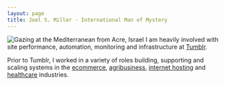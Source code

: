 ```yaml
---
layout: page
title: Joel S. Miller - International Man of Mystery
---
```


![Gazing at the Mediterranean from Acre, Israel](https://www.joelsmiller.com/assets/images/jsm_acre.jpg) 
I am heavily involved with site performance, automation, monitoring and infrastructure at [Tumblr](https://www.tumblr.com).

Prior to Tumblr, I worked in a variety of roles building, supporting and scaling systems in the [ecommerce](https://www.groupon.com/occasion/ideel), [agribusiness](https://www.bunge.com/), [internet hosting](https://www.contegix.com/) and [healthcare](https://twitter.com/cerner) industries.
